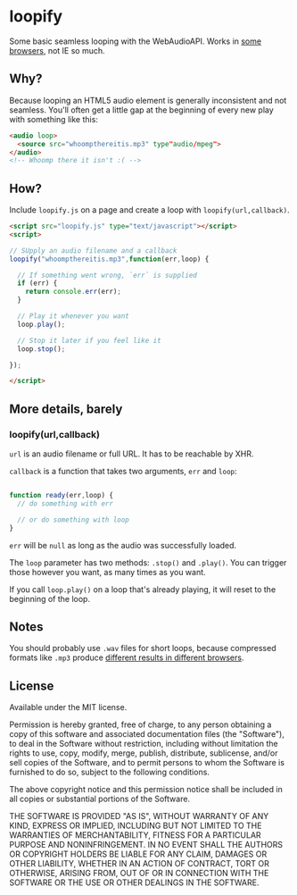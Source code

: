 # loopify

Some basic seamless looping with the WebAudioAPI.  Works in [some browsers](http://caniuse.com/#feat=audio-api), not IE so much.

## Why?

Because looping an HTML5 audio element is generally inconsistent and not seamless.  You'll often get a little gap at the beginning of every new play with something like this:

```html
<audio loop>
  <source src="whoompthereitis.mp3" type"audio/mpeg">
</audio>
<!-- Whoomp there it isn't :( -->
```

## How?

Include `loopify.js` on a page and create a loop with `loopify(url,callback)`.

```html
<script src="loopify.js" type="text/javascript"></script>
<script>

// SUpply an audio filename and a callback
loopify("whoompthereitis.mp3",function(err,loop) {

  // If something went wrong, `err` is supplied
  if (err) {
    return console.err(err);
  }

  // Play it whenever you want
  loop.play();

  // Stop it later if you feel like it
  loop.stop();

});

</script>
```

## More details, barely

### loopify(url,callback)

`url` is an audio filename or full URL. It has to be reachable by XHR.

`callback` is a function that takes two arguments, `err` and `loop`:

```js

function ready(err,loop) {
  // do something with err

  // or do something with loop
}

```

`err` will be `null` as long as the audio was successfully loaded.

The `loop` parameter has two methods: `.stop()` and `.play()`.  You can trigger those however you want, as many times as you want.

If you call `loop.play()` on a loop that's already playing, it will reset to the beginning of the loop.

## Notes

You should probably use `.wav` files for short loops, because compressed formats like `.mp3` produce [different results in different browsers](https://forestmist.org/blog/web-audio-api-loops-and-formats).

## License

Available under the MIT license.

Permission is hereby granted, free of charge, to any person obtaining a copy of this software and associated documentation files (the "Software"), to deal in the Software without restriction, including without limitation the rights to use, copy, modify, merge, publish, distribute, sublicense, and/or sell copies of the Software, and to permit persons to whom the Software is furnished to do so, subject to the following conditions.

The above copyright notice and this permission notice shall be included in all copies or substantial portions of the Software.

THE SOFTWARE IS PROVIDED "AS IS", WITHOUT WARRANTY OF ANY KIND, EXPRESS OR IMPLIED, INCLUDING BUT NOT LIMITED TO THE WARRANTIES OF MERCHANTABILITY, FITNESS FOR A PARTICULAR PURPOSE AND NONINFRINGEMENT. IN NO EVENT SHALL THE AUTHORS OR COPYRIGHT HOLDERS BE LIABLE FOR ANY CLAIM, DAMAGES OR OTHER LIABILITY, WHETHER IN AN ACTION OF CONTRACT, TORT OR OTHERWISE, ARISING FROM, OUT OF OR IN CONNECTION WITH THE SOFTWARE OR THE USE OR OTHER DEALINGS IN THE SOFTWARE.
